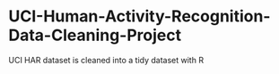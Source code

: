 # UCI-Human-Activity-Recognition-Data-Cleaning-Project
UCI HAR dataset is cleaned into a tidy dataset with R
